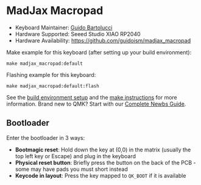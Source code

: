 # MadJax Macropad

* Keyboard Maintainer: [Guido Bartolucci](https://github.com/guidoism)
* Hardware Supported: Seeed Studio XIAO RP2040
* Hardware Availability: https://github.com/guidoism/madjax_macropad

Make example for this keyboard (after setting up your build environment):

    make madjax_macropad:default

Flashing example for this keyboard:

    make madjax_macropad:default:flash

See the [build environment setup](https://docs.qmk.fm/#/getting_started_build_tools) and the [make instructions](https://docs.qmk.fm/#/getting_started_make_guide) for more information. Brand new to QMK? Start with our [Complete Newbs Guide](https://docs.qmk.fm/#/newbs).

## Bootloader

Enter the bootloader in 3 ways:

* **Bootmagic reset**: Hold down the key at (0,0) in the matrix (usually the top left key or Escape) and plug in the keyboard
* **Physical reset button**: Briefly press the button on the back of the PCB - some may have pads you must short instead
* **Keycode in layout**: Press the key mapped to `QK_BOOT` if it is available

